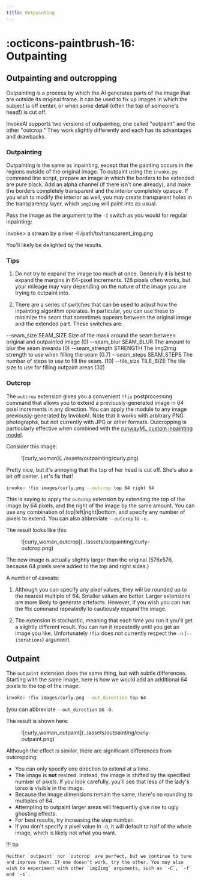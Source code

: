 ```yaml
---
title: Outpainting
---
```


# :octicons-paintbrush-16: Outpainting

## Outpainting and outcropping

Outpainting is a process by which the AI generates parts of the image
that are outside its original frame. It can be used to fix up images
in which the subject is off center, or when some detail (often the top
of someone's head!) is cut off.

InvokeAI supports two versions of outpainting, one called "outpaint"
and the other "outcrop." They work slightly differently and each has
its advantages and drawbacks.

### Outpainting

Outpainting is the same as inpainting, except that the painting occurs
in the regions outside of the original image. To outpaint using the
`invoke.py` command line script, prepare an image in which the borders
to be extended are pure black. Add an alpha channel (if there isn't one
already), and make the borders completely transparent and the interior
completely opaque. If you wish to modify the interior as well, you may
create transparent holes in the transparency layer, which `img2img` will
paint into as usual.

Pass the image as the argument to the `-I` switch as you would for
regular inpainting:

 invoke> a stream by a river -I /path/to/transparent_img.png

You'll likely be delighted by the results.

### Tips

1. Do not try to expand the image too much at once. Generally it is best
   to expand the margins in 64-pixel increments. 128 pixels often works,
   but your mileage may vary depending on the nature of the image you are
   trying to outpaint into.

2. There are a series of switches that can be used to adjust how the
   inpainting algorithm operates. In particular, you can use these to
   minimize the seam that sometimes appears between the original image
   and the extended part. These switches are:

  --seam_size SEAM_SIZE    Size of the mask around the seam between original and outpainted image (0)
  --seam_blur SEAM_BLUR    The amount to blur the seam inwards (0)
  --seam_strength STRENGTH The img2img strength to use when filling the seam (0.7)
  --seam_steps SEAM_STEPS  The number of steps to use to fill the seam. (10)
  --tile_size TILE_SIZE    The tile size to use for filling outpaint areas (32)

### Outcrop

The `outcrop` extension gives you a convenient `!fix` postprocessing
command that allows you to extend a previously-generated image in 64
pixel increments in any direction. You can apply the module to any
image previously-generated by InvokeAI. Note that it works with
arbitrary PNG photographs, but not currently with JPG or other
formats. Outcropping is particularly effective when combined with the
[runwayML custom inpainting
model](INPAINTING.md#using-the-runwayml-inpainting-model).

Consider this image:

<figure markdown>
![curly_woman](../assets/outpainting/curly.png)
</figure>

Pretty nice, but it's annoying that the top of her head is cut
off. She's also a bit off center. Let's fix that!

```bash
invoke> !fix images/curly.png --outcrop top 64 right 64
```

This is saying to apply the `outcrop` extension by extending the top
of the image by 64 pixels, and the right of the image by the same
amount. You can use any combination of top|left|right|bottom, and
specify any number of pixels to extend. You can also abbreviate
`--outcrop` to `-c`.

The result looks like this:

<figure markdown>
![curly_woman_outcrop](../assets/outpainting/curly-outcrop.png)
</figure>

The new image is actually slightly larger than the original (576x576,
because 64 pixels were added to the top and right sides.)

A number of caveats:

1. Although you can specify any pixel values, they will be rounded up
to the nearest multiple of 64. Smaller values are better. Larger
extensions are more likely to generate artefacts. However, if you wish
you can run the !fix command repeatedly to cautiously expand the
image.

2. The extension is stochastic, meaning that each time you run it
you'll get a slightly different result. You can run it repeatedly
until you get an image you like. Unfortunately `!fix` does not
currently respect the `-n` (`--iterations`) argument.

## Outpaint

The `outpaint` extension does the same thing, but with subtle
differences. Starting with the same image, here is how we would add an
additional 64 pixels to the top of the image:

```bash
invoke> !fix images/curly.png --out_direction top 64
```

(you can abbreviate `--out_direction` as `-D`.

The result is shown here:

<figure markdown>
![curly_woman_outpaint](../assets/outpainting/curly-outpaint.png)
</figure>

Although the effect is similar, there are significant differences from
outcropping:

- You can only specify one direction to extend at a time.
- The image is **not** resized. Instead, the image is shifted by the specified
number of pixels. If you look carefully, you'll see that less of the lady's
torso is visible in the image.
- Because the image dimensions remain the same, there's no rounding
to multiples of 64.
- Attempting to outpaint larger areas will frequently give rise to ugly
   ghosting effects.
- For best results, try increasing the step number.
- If you don't specify a pixel value in `-D`, it will default to half
   of the whole image, which is likely not what you want.

!!! tip

    Neither `outpaint` nor `outcrop` are perfect, but we continue to tune
    and improve them. If one doesn't work, try the other. You may also
    wish to experiment with other `img2img` arguments, such as `-C`, `-f`
    and `-s`.
